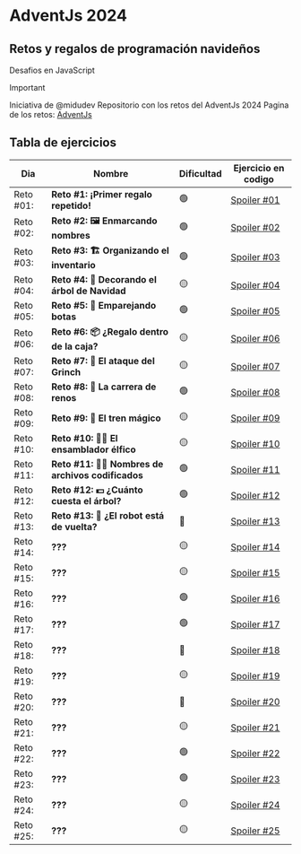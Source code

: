 # AdventJs 2024
## Retos y regalos de programación navideños
Desafios en JavaScript

> [!IMPORTANT]
> Iniciativa de @midudev
> Repositorio con los retos del AdventJs 2024
> Pagina de los retos: [AdventJs](https://adventjs.dev/es)


## Tabla de ejercicios
| Dia     | Nombre | Dificultad | Ejercicio en codigo |
| ---     | ---    | ---  | ---  |
| Reto #01: | **Reto #1: ¡Primer regalo repetido!** | 🟢 | [Spoiler #01](https://github.com/ztevenx100/eventos-js-ts/tree/master/js-adventjs-2024/reto-01/main.js) |
| Reto #02: | **Reto #2: 🖼️ Enmarcando nombres** | 🟢 | [Spoiler #02](https://github.com/ztevenx100/eventos-js-ts/tree/master/js-adventjs-2024/reto-02/main.js) |
| Reto #03: | **Reto #3: 🏗️ Organizando el inventario** | 🟢 | [Spoiler #03](https://github.com/ztevenx100/eventos-js-ts/tree/master/js-adventjs-2024/reto-03/main.js) |
| Reto #04: | **Reto #4: 🎄 Decorando el árbol de Navidad** | 🟡 | [Spoiler #04](https://github.com/ztevenx100/eventos-js-ts/tree/master/js-adventjs-2024/reto-04/main.js) |
| Reto #05: | **Reto #5: 👞 Emparejando botas** | 🟢 | [Spoiler #05](https://github.com/ztevenx100/eventos-js-ts/tree/master/js-adventjs-2024/reto-05/main.js) |
| Reto #06: | **Reto #6: 📦 ¿Regalo dentro de la caja?** | 🟡 | [Spoiler #06](https://github.com/ztevenx100/eventos-js-ts/tree/master/js-adventjs-2024/reto-06/main.js) |
| Reto #07: | **Reto #7: 👹 El ataque del Grinch** | 🟡 | [Spoiler #07](https://github.com/ztevenx100/eventos-js-ts/tree/master/js-adventjs-2024/reto-07/main.js) |
| Reto #08: | **Reto #8: 🦌 La carrera de renos** | 🟢 | [Spoiler #08](https://github.com/ztevenx100/eventos-js-ts/tree/master/js-adventjs-2024/reto-08/main.js) |
| Reto #09: | **Reto #9: 🚂 El tren mágico** | 🟡 | [Spoiler #09](https://github.com/ztevenx100/eventos-js-ts/tree/master/js-adventjs-2024/reto-09/main.js) |
| Reto #10: | **Reto #10: 👩‍💻 El ensamblador élfico** | 🟡 | [Spoiler #10](https://github.com/ztevenx100/eventos-js-ts/tree/master/js-adventjs-2024/reto-10/main.js) |
| Reto #11: | **Reto #11: 🏴‍☠️ Nombres de archivos codificados** | 🟢 | [Spoiler #11](https://github.com/ztevenx100/eventos-js-ts/tree/master/js-adventjs-2024/reto-11/main.js) |
| Reto #12: | **Reto #12: 💵 ¿Cuánto cuesta el árbol?** | 🟢 | [Spoiler #12](https://github.com/ztevenx100/eventos-js-ts/tree/master/js-adventjs-2024/reto-12/main.js) |
| Reto #13: | **Reto #13: 🤖 ¿El robot está de vuelta?** | 🔴 | [Spoiler #13](https://github.com/ztevenx100/eventos-js-ts/tree/master/js-adventjs-2024/reto-13/main.js) |
| Reto #14: | **???** | 🟡 | [Spoiler #14]() |
| Reto #15: | **???** | 🟡 | [Spoiler #15]() |
| Reto #16: | **???** | 🟢 | [Spoiler #16]() |
| Reto #17: | **???** | 🟢 | [Spoiler #17]() |
| Reto #18: | **???** | 🔴 | [Spoiler #18]() |
| Reto #19: | **???** | 🟡 | [Spoiler #19]() |
| Reto #20: | **???** | 🔴 | [Spoiler #20]() |
| Reto #21: | **???** | 🟡 | [Spoiler #21]() |
| Reto #22: | **???** | 🟢 | [Spoiler #22]() |
| Reto #23: | **???** | 🟢 | [Spoiler #23]() |
| Reto #24: | **???** | 🟡 | [Spoiler #24]() |
| Reto #25: | **???** | 🟡 | [Spoiler #25]() |
